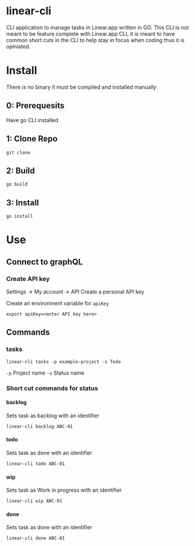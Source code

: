 # linear-cli
CLI application to manage tasks in Linear.app written in GO. This CLI is not meant to be feature complete with Linear.app CLI, it is meant to have common short cuts in the CLI to help stay in focus when coding thus it is opiniated. 

# Install
There is no binary it must be compiled and installed manually

## 0: Prerequesits
Have go CLI installed

## 1: Clone Repo
``` 
git clone 
```

## 2: Build
```
go build
```

## 3: Install
```
go install
```

# Use

## Connect to graphQL
### Create API key
Settings -> My account -> API
Create a personal API key

Create an environment variable for `apiKey`
```
export apiKey=<enter API key here>
```
## Commands
### tasks
```
linear-cli tasks -p example-project -s Todo
```
`-p` Project name
`-s` Status name

### Short cut commands for status
#### backlog
Sets task as backlog with an identifier
```
linear-cli backlog ABC-01
```

#### todo
Sets task as done with an identifier
```
linear-cli todo ABC-01
```

#### wip
Sets task as Work in progress with an identifier
```
linear-cli wip ABC-01
```

#### done
Sets task as done with an identifier
```
linear-cli done ABC-01
```


